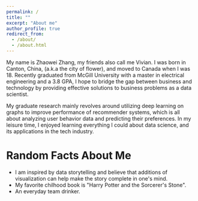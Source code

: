 ```yaml
---
permalink: /
title: ""
excerpt: "About me"
author_profile: true
redirect_from: 
  - /about/
  - /about.html
---
```



My name is Zhaowei Zhang, my friends also call me Vivian. I was born in Canton, China, (a.k.a the city of flower), and moved to Canada when I was 18. Recently graduated from McGill University with a master in electrical engineering and a 3.8 GPA, I hope to bridge the gap between business and technology by providing effective solutions to business problems as a data scientist. 

My graduate research mainly revolves around utilizing deep learning on graphs to improve performance of recommender systems, which is all about analyzing user behavior data and predicting their preferences. In my leisure time, I enjoyed learning everything I could about data science, and its applications in the tech industry.


Random Facts About Me
======
* I am inspired by data storytelling and believe that additions of visualization can help make the story complete in one's mind. 
* My favorite chilhood book is "Harry Potter and the Sorcerer's Stone".
* An everyday team drinker.



